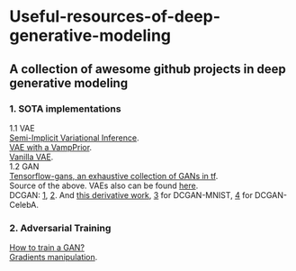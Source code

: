 # Useful-resources-of-deep-generative-modeling
## A collection of awesome github projects in deep generative modeling

### 1. SOTA implementations
  1.1 VAE  
    [Semi-Implicit Variational Inference](https://github.com/mingzhang-yin/SIVI).    
    [VAE with a VampPrior](https://github.com/jmtomczak/vae_vampprior).    
    [Vanilla VAE](https://github.com/hwalsuklee/tensorflow-mnist-VAE).  
  1.2 GAN  
    [Tensorflow-gans, an exhaustive collection of GANs in tf](https://github.com/TwistedW/tensorflow-GANs).   
    Source of the above. VAEs also can be found [here](https://github.com/hwalsuklee/tensorflow-generative-model-collections).  
    DCGAN: [1](https://github.com/carpedm20/DCGAN-tensorflow), [2](https://github.com/sugyan/tf-dcgan). And [this derivative work](https://github.com/ytakzk/Mnist-DCGAN-for-Tensorflow), [3](https://github.com/znxlwm/tensorflow-MNIST-GAN-DCGAN) for DCGAN-MNIST, [4](https://github.com/znxlwm/pytorch-MNIST-CelebA-GAN-DCGAN) for DCGAN-CelebA.
    
### 2. Adversarial Training
  [How to train a GAN?](https://github.com/soumith/ganhacks)  
  [Gradients manipulation](https://github.com/pumpikano/tf-dann).  
